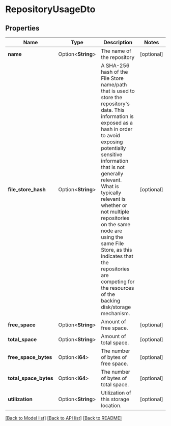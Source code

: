 # RepositoryUsageDto

## Properties

Name | Type | Description | Notes
------------ | ------------- | ------------- | -------------
**name** | Option<**String**> | The name of the repository | [optional]
**file_store_hash** | Option<**String**> | A SHA-256 hash of the File Store name/path that is used to store the repository's data. This information is exposed as a hash in order to avoid exposing potentially sensitive information that is not generally relevant. What is typically relevant is whether or not multiple repositories on the same node are using the same File Store, as this indicates that the repositories are competing for the resources of the backing disk/storage mechanism. | [optional]
**free_space** | Option<**String**> | Amount of free space. | [optional]
**total_space** | Option<**String**> | Amount of total space. | [optional]
**free_space_bytes** | Option<**i64**> | The number of bytes of free space. | [optional]
**total_space_bytes** | Option<**i64**> | The number of bytes of total space. | [optional]
**utilization** | Option<**String**> | Utilization of this storage location. | [optional]

[[Back to Model list]](../README.md#documentation-for-models) [[Back to API list]](../README.md#documentation-for-api-endpoints) [[Back to README]](../README.md)



